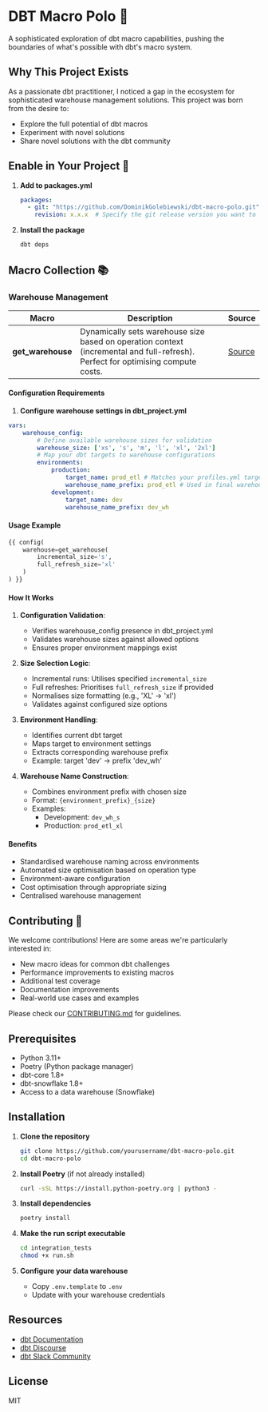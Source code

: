 # DBT Macro Polo 🎯

A sophisticated exploration of dbt macro capabilities, pushing the boundaries of what's possible with dbt's macro system.

## Why This Project Exists

As a passionate dbt practitioner, I noticed a gap in the ecosystem for sophisticated warehouse management solutions. This project was born from the desire to:

- Explore the full potential of dbt macros
- Experiment with novel solutions
- Share novel solutions with the dbt community

## Enable in Your Project 🔌

1. **Add to packages.yml**
   ```yaml
   packages:
     - git: "https://github.com/DominikGolebiewski/dbt-macro-polo.git"
       revision: x.x.x  # Specify the git release version you want to use
   ```

2. **Install the package**
   ```bash
   dbt deps
   ```

## Macro Collection 📚

### Warehouse Management
| Macro | Description | Source |
|-------|-------------|--------|
| **get_warehouse** | Dynamically sets warehouse size based on operation context (incremental and full-refresh). Perfect for optimising compute costs. | [Source](macros/get_warehouse/get_warehouse.sql) |

#### Configuration Requirements

1. **Configure warehouse settings in dbt_project.yml**

```yaml
vars:
    warehouse_config:
        # Define available warehouse sizes for validation
        warehouse_size: ['xs', 's', 'm', 'l', 'xl', '2xl']
        # Map your dbt targets to warehouse configurations
        environments:
            production:
                target_name: prod_etl # Matches your profiles.yml target
                warehouse_name_prefix: prod_etl # Used in final warehouse name
            development:
                target_name: dev
                warehouse_name_prefix: dev_wh
```


#### Usage Example

```sql
{{ config(
    warehouse=get_warehouse(
        incremental_size='s',
        full_refresh_size='xl'
    )
) }}
```


#### How It Works

1. **Configuration Validation**:
   - Verifies warehouse_config presence in dbt_project.yml
   - Validates warehouse sizes against allowed options
   - Ensures proper environment mappings exist

2. **Size Selection Logic**:
   - Incremental runs: Utilises specified `incremental_size`
   - Full refreshes: Prioritises `full_refresh_size` if provided
   - Normalises size formatting (e.g., 'XL' → 'xl')
   - Validates against configured size options

3. **Environment Handling**:
   - Identifies current dbt target
   - Maps target to environment settings
   - Extracts corresponding warehouse prefix
   - Example: target 'dev' → prefix 'dev_wh'

4. **Warehouse Name Construction**:
   - Combines environment prefix with chosen size
   - Format: `{environment_prefix}_{size}`
   - Examples:
     - Development: `dev_wh_s`
     - Production: `prod_etl_xl`

#### Benefits
- Standardised warehouse naming across environments
- Automated size optimisation based on operation type
- Environment-aware configuration
- Cost optimisation through appropriate sizing
- Centralised warehouse management

## Contributing 🤝

We welcome contributions! Here are some areas we're particularly interested in:
- New macro ideas for common dbt challenges
- Performance improvements to existing macros
- Additional test coverage
- Documentation improvements
- Real-world use cases and examples

Please check our [CONTRIBUTING.md](CONTRIBUTING.md) for guidelines.

## Prerequisites

- Python 3.11+
- Poetry (Python package manager)
- dbt-core 1.8+
- dbt-snowflake 1.8+
- Access to a data warehouse (Snowflake)

## Installation

1. **Clone the repository**
   ```bash
   git clone https://github.com/yourusername/dbt-macro-polo.git
   cd dbt-macro-polo
   ```

2. **Install Poetry** (if not already installed)
   ```bash
   curl -sSL https://install.python-poetry.org | python3 -
   ```

3. **Install dependencies**
   ```bash
   poetry install
   ```

4. **Make the run script executable**
   ```bash
   cd integration_tests
   chmod +x run.sh
   ```

5. **Configure your data warehouse**
   - Copy `.env.template` to `.env`
   - Update with your warehouse credentials

## Resources
- [dbt Documentation](https://docs.getdbt.com/)
- [dbt Discourse](https://discourse.getdbt.com/)
- [dbt Slack Community](https://community.getdbt.com/)

## License

MIT